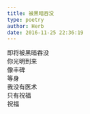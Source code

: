 ```yaml
---  
title: 被黑暗吞没  
type: poetry  
author: Herb  
date: 2016-11-25 22:36:19    
---  
```

即将被黑暗吞没  
你光明到来  
像丰碑  
等身  
我没有医术  
只有祝福  
祝福  
